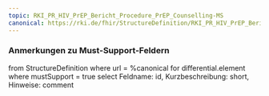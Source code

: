 ```yaml
---
topic: RKI_PR_HIV_PrEP_Bericht_Procedure_PrEP_Counselling-MS
canonical: https://rki.de/fhir/StructureDefinition/RKI_PR_HIV_PrEP_Bericht_Procedure_PrEP_Counselling
---
```


### Anmerkungen zu Must-Support-Feldern

<fql>
from
	StructureDefinition
where 
    url = %canonical
for differential.element
where mustSupport = true
select
	Feldname: id, Kurzbeschreibung: short, Hinweise: comment
</fql>

